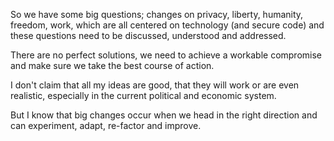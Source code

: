 So we have some big questions; changes on privacy, liberty, humanity, freedom, work, which are all centered on technology (and secure code) and these questions need to be discussed, understood and addressed.

There are no perfect solutions, we need to achieve a workable compromise and make sure we take the best course of action. 

I don't claim that all my ideas are good, that they will work or are even realistic, especially in the current political and economic system.

But I know that big changes occur when we head in the right direction and can experiment, adapt, re-factor and improve.
